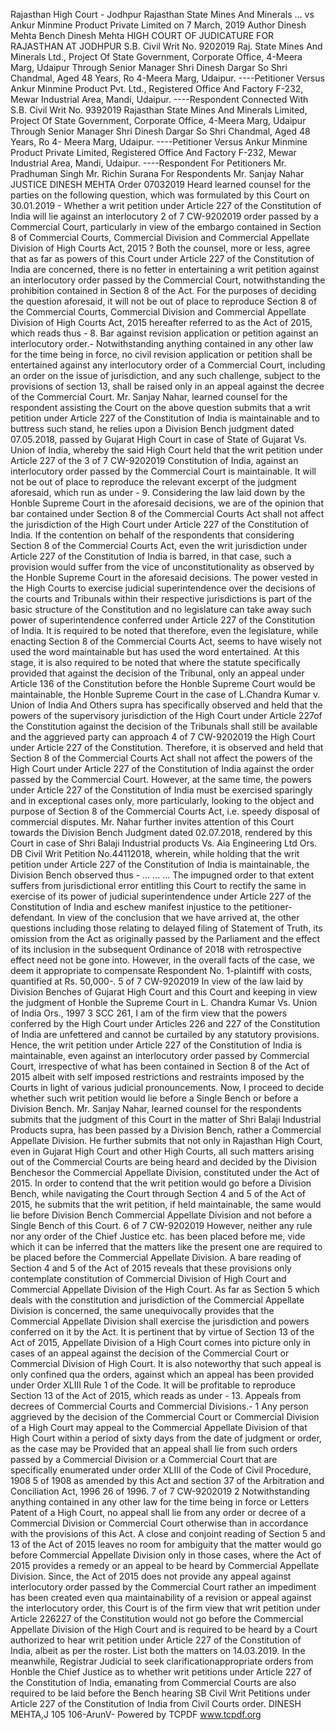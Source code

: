 Rajasthan High Court - Jodhpur Rajasthan State Mines And Minerals ... vs Ankur Minmine Product Private Limited on 7 March, 2019 Author Dinesh Mehta Bench Dinesh Mehta HIGH COURT OF JUDICATURE FOR RAJASTHAN AT JODHPUR S.B. Civil Writ No. 9202019 Raj. State Mines And Minerals Ltd., Project Of State Government, Corporate Office, 4-Meera Marg, Udaipur Through Senior Manager Shri Dinesh Dargar So Shri Chandmal, Aged 48 Years, Ro 4-Meera Marg, Udaipur. ----Petitioner Versus Ankur Minmine Product Pvt. Ltd., Registered Office And Factory F-232, Mewar Industrial Area, Mandi, Udaipur. ----Respondent Connected With S.B. Civil Writ No. 9392019 Rajasthan State Mines And Minerals Limited, Project Of State Government, Corporate Office, 4-Meera Marg, Udaipur Through Senior Manager Shri Dinesh Dargar So Shri Chandmal, Aged 48 Years, Ro 4- Meera Marg, Udaipur. ----Petitioner Versus Ankur Minmine Product Private Limited, Registered Office And Factory F-232, Mewar Industrial Area, Mandi, Udaipur. ----Respondent For Petitioners  Mr. Pradhuman Singh Mr. Richin Surana For Respondents  Mr. Sanjay Nahar JUSTICE DINESH MEHTA Order 07032019 Heard learned counsel for the parties on the following question, which was formulated by this Court on 30.01.2019 - Whether a writ petition under Article 227 of the Constitution of India will lie against an interlocutory 2 of 7 CW-9202019 order passed by a Commercial Court, particularly in view of the embargo contained in Section 8 of Commercial Courts, Commercial Division and Commercial Appellate Division of High Courts Act, 2015 ? Both the counsel, more or less, agree that as far as powers of this Court under Article 227 of the Constitution of India are concerned, there is no fetter in entertaining a writ petition against an interlocutory order passed by the Commercial Court, notwithstanding the prohibition contained in Section 8 of the Act. For the purposes of deciding the question aforesaid, it will not be out of place to reproduce Section 8 of the Commercial Courts, Commercial Division and Commercial Appellate Division of High Courts Act, 2015 hereafter referred to as the Act of 2015, which reads thus - 8. Bar against revision application or petition against an interlocutory order.- Notwithstanding anything contained in any other law for the time being in force, no civil revision application or petition shall be entertained against any interlocutory order of a Commercial Court, including an order on the issue of jurisdiction, and any such challenge, subject to the provisions of section 13, shall be raised only in an appeal against the decree of the Commercial Court. Mr. Sanjay Nahar, learned counsel for the respondent assisting the Court on the above question submits that a writ petition under Article 227 of the Constitution of India is maintainable and to buttress such stand, he relies upon a Division Bench judgment dated 07.05.2018, passed by Gujarat High Court in case of State of Gujarat Vs. Union of India, whereby the said High Court held that the writ petition under Article 227 of the 3 of 7 CW-9202019 Constitution of India, against an interlocutory order passed by the Commercial Court is maintainable. It will not be out of place to reproduce the relevant excerpt of the judgment aforesaid, which run as under - 9. Considering the law laid down by the Honble Supreme Court in the aforesaid decisions, we are of the opinion that bar contained under Section 8 of the Commercial Courts Act shall not affect the jurisdiction of the High Court under Article 227 of the Constitution of India. If the contention on behalf of the respondents that considering Section 8 of the Commercial Courts Act, even the writ jurisdiction under Article 227 of the Constitution of India is barred, in that case, such a provision would suffer from the vice of unconstitutionality as observed by the Honble Supreme Court in the aforesaid decisions. The power vested in the High Courts to exercise judicial superintendence over the decisions of the courts and Tribunals within their respective jurisdictions is part of the basic structure of the Constitution and no legislature can take away such power of superintendence conferred under Article 227 of the Constitution of India. It is required to be noted that therefore, even the legislature, while enacting Section 8 of the Commercial Courts Act, seems to have wisely not used the word maintainable but has used the word entertained. At this stage, it is also required to be noted that where the statute specifically provided that against the decision of the Tribunal, only an appeal under Article 136 of the Constitution before the Honble Supreme Court would be maintainable, the Honble Supreme Court in the case of L.Chandra Kumar v. Union of India And Others supra has specifically observed and held that the powers of the supervisory jurisdiction of the High Court under Article 227of the Constitution against the decision of the Tribunals shall still be available and the aggrieved party can approach 4 of 7 CW-9202019 the High Court under Article 227 of the Constitution. Therefore, it is observed and held that Section 8 of the Commercial Courts Act shall not affect the powers of the High Court under Article 227 of the Constitution of India against the order passed by the Commercial Court. However, at the same time, the powers under Article 227 of the Constitution of India must be exercised sparingly and in exceptional cases only, more particularly, looking to the object and purpose of Section 8 of the Commercial Courts Act, i.e. speedy disposal of commercial disputes. Mr. Nahar further invites attention of this Court towards the Division Bench Judgment dated 02.07.2018, rendered by this Court in case of Shri Balaji Industrial products Vs. Aia Engineering Ltd  Ors. DB Civil Writ Petition No.44112018, wherein, while holding that the writ petition under Article 227 of the Constitution of India is maintainable, the Division Bench observed thus - ... ... ... The impugned order to that extent suffers from jurisdictional error entitling this Court to rectify the same in exercise of its power of judicial superintendence under Article 227 of the Constitution of India and eschew manifest injustice to the petitioner-defendant. In view of the conclusion that we have arrived at, the other questions including those relating to delayed filing of Statement of Truth, its omission from the Act as originally passed by the Parliament and the effect of its inclusion in the subsequent Ordinance of 2018 with retrospective effect need not be gone into. However, in the overall facts of the case, we deem it appropriate to compensate Respondent No. 1-plaintiff with costs, quantified at Rs. 50,000-. 5 of 7 CW-9202019 In view of the law laid by Division Benches of Gujarat High Court and this Court and keeping in view the judgment of Honble the Supreme Court in L. Chandra Kumar Vs. Union of India  Ors., 1997 3 SCC 261, I am of the firm view that the powers conferred by the High Court under Articles 226 and 227 of the Constitution of India are unfettered and cannot be curtailed by any statutory provisions. Hence, the writ petition under Article 227 of the Constitution of India is maintainable, even against an interlocutory order passed by Commercial Court, irrespective of what has been contained in Section 8 of the Act of 2015 albeit with self imposed restrictions and restraints imposed by the Courts in light of various judicial pronouncements. Now, I proceed to decide whether such writ petition would lie before a Single Bench or before a Division Bench. Mr. Sanjay Nahar, learned counsel for the respondents submits that the judgment of this Court in the matter of Shri Balaji Industrial Products supra, has been passed by a Division Bench, rather a Commercial Appellate Division. He further submits that not only in Rajasthan High Court, even in Gujarat High Court and other High Courts, all such matters arising out of the Commercial Courts are being heard and decided by the Division Benchesor the Commercial Appellate Division, constituted under the Act of 2015. In order to contend that the writ petition would go before a Division Bench, while navigating the Court through Section 4 and 5 of the Act of 2015, he submits that the writ petition, if held maintainable, the same would lie before Division Bench Commercial Appellate Division and not before a Single Bench of this Court. 6 of 7 CW-9202019 However, neither any rule nor any order of the Chief Justice etc. has been placed before me, vide which it can be inferred that the matters like the present one are required to be placed before the Commercial Appellate Division. A bare reading of Section 4 and 5 of the Act of 2015 reveals that these provisions only contemplate constitution of Commercial Division of High Court and Commercial Appellate Division of the High Court. As far as Section 5 which deals with the constitution and jurisdiction of the Commercial Appellate Division is concerned, the same unequivocally provides that the Commercial Appellate Division shall exercise the jurisdiction and powers conferred on it by the Act. It is pertinent that by virtue of Section 13 of the Act of 2015, Appellate Division of a High Court comes into picture only in cases of an appeal against the decision of the Commercial Court or Commercial Division of High Court. It is also noteworthy that such appeal is only confined qua the orders, against which an appeal has been provided under Order XLIII Rule 1 of the Code. It will be profitable to reproduce Section 13 of the Act of 2015, which reads as under - 13. Appeals from decrees of Commercial Courts and Commercial Divisions.- 1 Any person aggrieved by the decision of the Commercial Court or Commercial Division of a High Court may appeal to the Commercial Appellate Division of that High Court within a period of sixty days from the date of judgment or order, as the case may be Provided that an appeal shall lie from such orders passed by a Commercial Division or a Commercial Court that are specifically enumerated under order XLIII of the Code of Civil Procedure, 1908 5 of 1908 as amended by this Act and section 37 of the Arbitration and Conciliation Act, 1996 26 of 1996. 7 of 7 CW-9202019 2 Notwithstanding anything contained in any other law for the time being in force or Letters Patent of a High Court, no appeal shall lie from any order or decree of a Commercial Division or Commercial Court otherwise than in accordance with the provisions of this Act. A close and conjoint reading of Section 5 and 13 of the Act of 2015 leaves no room for ambiguity that the matter would go before Commercial Appellate Division only in those cases, where the Act of 2015 provides a remedy or an appeal to be heard by Commercial Appellate Division. Since, the Act of 2015 does not provide any appeal against interlocutory order passed by the Commercial Court rather an impediment has been created even qua maintainability of a revision or appeal against the interlocutory order, this Court is of the firm view that writ petition under Article 226227 of the Constitution would not go before the Commercial Appellate Division of the High Court and is required to be heard by a Court authorized to hear writ petition under Article 227 of the Constitution of India, albeit as per the roster. List both the matters on 14.03.2019. In the meanwhile, Registrar Judicial to seek clarificationappropriate orders from Honble the Chief Justice as to whether writ petitions under Article 227 of the Constitution of India, emanating from Commercial Courts are also required to be laid before the Bench hearing SB Civil Writ Petitions under Article 227 of the Constitution of India from Civil Courts order. DINESH MEHTA,J 105  106-ArunV- Powered by TCPDF www.tcpdf.org